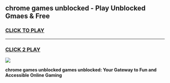 
## chrome games unblocked - Play Unblocked Gmaes & Free
<h3>
<a href="https://premium.freeplayer.one?title=chrome_games_unblocked&ref=20F">CLICK TO PLAY</a></h3>
<hr>

<h3>
<a href="https://premium.freeplayer.one?title=chrome_games_unblocked&ref=20F">CLICK 2 PLAY</a>
  
</h3>

<a href="https://premium.freeplayer.one?title=chrome_games_unblocked&ref=20F/"><img src="https://clearcache.store/games.png"></a>


**chrome games unblocked games unblocked: Your Gateway to Fun and Accessible Online Gaming**
